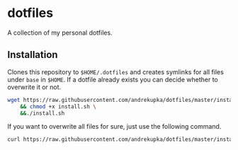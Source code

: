# dotfiles

A collection of my personal dotfiles.

## Installation

Clones this repository to `$HOME/.dotfiles` and creates symlinks for all files under `base` in `$HOME`.
If a dotfile already exists you can decide whether to overwrite it or not.

```bash
wget https://raw.githubusercontent.com/andrekupka/dotfiles/master/install.sh \
    && chmod +x install.sh \
    &&./install.sh
```

If you want to overwrite all files for sure, just use the following command.

```bash
curl https://raw.githubusercontent.com/andrekupka/dotfiles/master/install.sh | base -s -- -y
```
